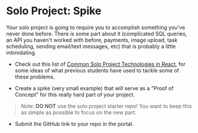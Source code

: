 # Solo Project: Spike

Your solo project is going to require you to accomplish something you've never done before. There is some part about it (complicated SQL queries, an API you haven't worked with before, payments, image upload, task scheduling, sending email/text messages, etc) that is probably a little intimidating.

- Check out this list of [Common Solo Project Technologies in React](https://github.com/PrimeAcademy/prime-solo-common-tech), for some ideas of what previous students have used to tackle some of these problems.

- Create a spike (very small example) that will serve as a "Proof of Concept" for this really hard part of your project.

> Note: __DO NOT__ use the solo project starter repo! You want to keep this as simple as possible to focus on the new part.

- Submit the GitHub link to your repo in the portal.